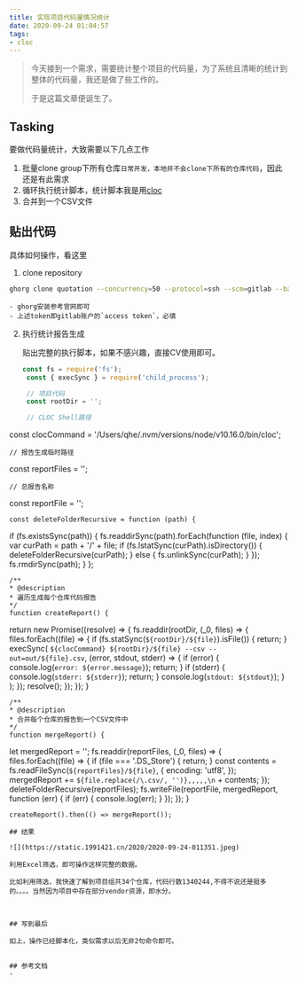 ```yaml
---
title: 实现项目代码量情况统计
date: 2020-09-24 01:04:57
tags:
- cloc
---
```

> 今天接到一个需求，需要统计整个项目的代码量，为了系统且清晰的统计到整体的代码量，我还是做了些工作的。
> 
> 于是这篇文章便诞生了。

## Tasking
要做代码量统计，大致需要以下几点工作

1. 批量clone group下所有仓库`日常开发，本地并不会clone下所有的仓库代码`，因此还是有此需求
2. 循环执行统计脚本，统计脚本我是用[cloc](https://github.com/kentcdodds/cloc)
3. 合并到一个CSV文件

## 贴出代码

具体如何操作，看这里

1. clone repository
```sh
ghorg clone quotation --concurrency=50 --protocol=ssh --scm=gitlab --base-url=https://gitlab.xpaas.lenovo.com --token=CP-SevCew54pjq_JnuDb
```

	- ghorg安装参考官网即可
	- 上述token即gitlab账户的`access token`，必填

2. 执行统计报告生成
   
   贴出完整的执行脚本，如果不感兴趣，直接CV使用即可。
   
   ```javascript
   const fs = require('fs');
    const { execSync } = require('child_process');

	// 项目代码
	const rootDir = '';

	// CLOC Shell路径
const clocCommand = '/Users/qhe/.nvm/versions/node/v10.16.0/bin/cloc';

	// 报告生成临时路径
const reportFiles = '';

	// 总报告名称
const reportFile = '';

	const deleteFolderRecursive = function (path) {
  if (fs.existsSync(path)) {
    fs.readdirSync(path).forEach(function (file, index) {
      var curPath = path + '/' + file;
      if (fs.lstatSync(curPath).isDirectory()) {
        deleteFolderRecursive(curPath);
      } else {
        fs.unlinkSync(curPath);
      }
    });
    fs.rmdirSync(path);
  }
};

	/**
 	* @description
 	* 遍历生成每个仓库代码报告
 	*/
	function createReport() {
  return new Promise((resolve) => {
    fs.readdir(rootDir, (_0, files) => {
      files.forEach((file) => {
        if (fs.statSync(`${rootDir}/${file}`).isFile()) {
          return;
        }
        execSync(
          `${clocCommand} ${rootDir}/${file} --csv --out=out/${file}.csv`,
          (error, stdout, stderr) => {
            if (error) {
              console.log(`error: ${error.message}`);
              return;
            }
            if (stderr) {
              console.log(`stderr: ${stderr}`);
              return;
            }
            console.log(`stdout: ${stdout}`);
          }
        );
      });
      resolve();
    });
  });
}

	/**
 	* @description
 	* 合并每个仓库的报告到一个CSV文件中
 	*/
	function mergeReport() {
  let mergedReport = '';
  fs.readdir(reportFiles, (_0, files) => {
    files.forEach((file) => {
      if (file === '.DS_Store') {
        return;
      }
      const contents = fs.readFileSync(`${reportFiles}/${file}`, {
        encoding: 'utf8',
      });
      mergedReport += `${file.replace(/\.csv/, '')},,,,,\n` + contents;
    });
    deleteFolderRecursive(reportFiles);
    fs.writeFile(reportFile, mergedReport, function (err) {
      if (err) {
        console.log(err);
      }
    });
  });
}

	createReport().then(() => mergeReport());

   ```
## 结果

![](https://static.1991421.cn/2020/2020-09-24-011351.jpeg)

利用Excel筛选，即可操作这样完整的数据。

比如利用筛选，我快速了解到项目组共34个仓库，代码行数1340244,不得不说还是挺多的。。。。当然因为项目中存在部分vendor资源，即水分。



## 写到最后

 如上，操作已经脚本化，类似需求以后无非2句命令即可。


## 参考文档
- 